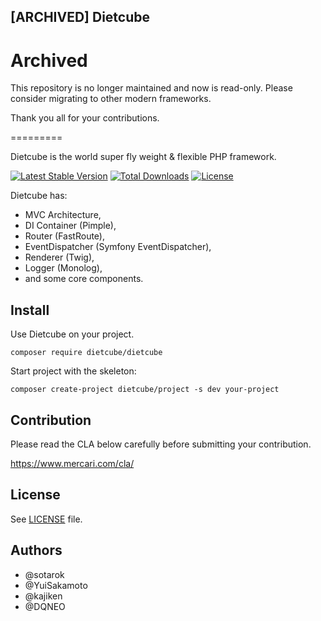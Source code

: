 [ARCHIVED] Dietcube
----------
# Archived

This repository is no longer maintained and now is read-only.
Please consider migrating to other modern frameworks.

Thank you all for your contributions.

=========

Dietcube is the world super fly weight & flexible PHP framework.

[![Latest Stable Version](https://poser.pugx.org/dietcube/dietcube/v/stable)](https://packagist.org/packages/dietcube/dietcube)
[![Total Downloads](https://poser.pugx.org/dietcube/dietcube/downloads)](https://packagist.org/packages/dietcube/dietcube)
[![License](https://poser.pugx.org/dietcube/dietcube/license)](https://packagist.org/packages/dietcube/dietcube)

Dietcube has:

* MVC Architecture,
* DI Container (Pimple),
* Router (FastRoute),
* EventDispatcher (Symfony EventDispatcher),
* Renderer (Twig),
* Logger (Monolog),
* and some core components.


Install
---------

Use Dietcube on your project.

```
composer require dietcube/dietcube
```

Start project with the skeleton:

```
composer create-project dietcube/project -s dev your-project
```

Contribution
---------

Please read the CLA below carefully before submitting your contribution.

https://www.mercari.com/cla/


License
---------

See [LICENSE](LICENSE) file.

Authors
---------

* @sotarok
* @YuiSakamoto
* @kajiken
* @DQNEO
